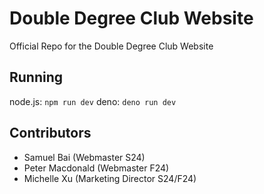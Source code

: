 # Double Degree Club Website

Official Repo for the Double Degree Club Website

## Running

node.js: `npm run dev`
deno: `deno run dev`

## Contributors
- Samuel Bai (Webmaster S24)
- Peter Macdonald (Webmaster F24)
- Michelle Xu (Marketing Director S24/F24)
